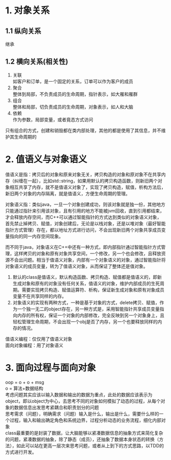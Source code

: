 # 1. 对象关系
## 1.1 纵向关系
继承
## 1.2 横向关系(相关性)
1. 关联  
    如客户和订单，是一个固定的关系，订单可以作为客户的成员  
2. 聚合  
    整体到局部，不负责成员的生命周期，指针表示，如大雁和雁群  
3. 组合  
    整体和局部，切负责成员的生命周期，对象表示，如人和大脑  
4. 依赖  
    作为参数，局部变量，或者竟态方式访问  

只有组合的方式，创建和销毁都在类内部处理，其他的都是使用了其信息，并不维护其生命周期的  

# 2. 值语义与对象语义
值语义是指：拷贝后的对象和原来对象无关，拷贝构造的对象和原对象不在共享内存（纠缠在一起），比如std::string，如果用默认的拷贝构造函数，则新旧两个对象相互共享了内存，就不是值语义对象了，实现了拷贝构造，赋值，析构方法后，新旧两个对象的内存隔离，就是值语义，方便生命周期的管理。  

对象语义指：类似java，一旦一个对象创建成功，则该对象就是独一份，其他地方只能通过指针来引用该对象，且有引用的地方不能被jvm回收，直到引用都结束，才会释放内存空间，而C++可以通过智能指针的方式达到类似的对象语义对象，首先禁止掉拷贝、赋值，对象创建后，无论是以栈对象，还是以堆对象（最好智能指针方式管理）存在，都以地址方式进行访问，不会出现新旧两个对象共享成员变量指向的同一内存空间现象。  

而不同于java，对象语义在C++中还有一种方式，即内部指针通过智能指针方式管理，这样拷贝的对象和原有对象共享空间，一个修改，另一个也会修改，且释放资源不会出问题。相当于值语义对象，内部有一个对象语义的对象，通过智能指针将对象语义的成员变量，转为了值语义对象，从而保证了整体还是值对象。

1. 默认的class是值语义，默认构造函数、拷贝构造、赋值都是值语义的，即新生成对象和原有的对象没有任何关系，值语义的对象，维护内部成员的生死周期。需要实现拷贝构造、赋值运算符、析构，保证新生成对象和原有对象成员变量不在共享同样的内存。
2. 对象语义的实现有两种方式，一种是基于对象的方式，delete拷贝、赋值，作为一个独一无二的object存在，另一种方式是，采用智能指针共享成员变量指向内存的所有权，保证一个对象的内部修改，完全反映到另一个对象身上，且轻松管理生命周期，不会出现一个obj是否了内存，另一个也要释放同样的内存的情况。

值语义编程：仅仅用了值语义对象  
面向对象编程：用了对象语义  

# 3. 面向过程与面向对象
oop = o + o + msg  
o = 算法+数据结构  
考虑问题其实应该以输入数据和输出的数据为重点，此处的数据应该表示为object，即以object为中心，去思考不同的对象如何模拟了动态的过程，从每个对象的数据信息出发思考紧耦合和职责划分的问题  
思考需求（问题），明确需求（问题）输入是什么，输出是什么，需要什么样的一个过程，输入和输出确定角色和系统边界，过程分析动态的业务流程，细化内部对象  
class最重要的是封装了数据，让大脑能够以紧凑数据信息的抽象方式来简化复杂的问题，紧凑数据的抽象，除了静态（成员），还抽象了数据本身状态的转换（方法），如此可以站在更高一层次来思考问题，或者从上到下的方式思路，以TDD的方式进行开发。







